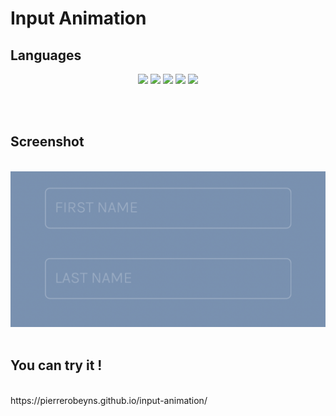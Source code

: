 <h1>Input Animation</h1>

<h2>Languages</h2>

<p align="center">
  <img src="https://img.shields.io/badge/HTML5-E34F26?style=for-the-badge&logo=html5&logoColor=white">
  <img src="https://img.shields.io/badge/CSS3-1572B6?style=for-the-badge&logo=css3&logoColor=white">
  <img src="https://img.shields.io/badge/Git-E34F26?style=for-the-badge&logo=git&logoColor=white">
  <img src="https://img.shields.io/badge/GitHub-100000?style=for-the-badge&logo=github&logoColor=white">
  <img src="https://img.shields.io/badge/Markdown-000000?style=for-the-badge&logo=markdown&logoColor=white">
</p>
<br>
<br>

<h2>Screenshot</h2>
<br>
<img src="./assets/images/capture.png">
<br>
<br>
<h2>You can try it !</h2>
<br>
https://pierrerobeyns.github.io/input-animation/